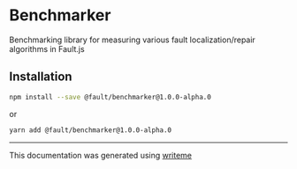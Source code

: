 # Benchmarker

Benchmarking library for measuring various fault localization/repair algorithms in Fault.js

## Installation

```bash
npm install --save @fault/benchmarker@1.0.0-alpha.0
```
or
```bash
yarn add @fault/benchmarker@1.0.0-alpha.0
```

---
This documentation was generated using [writeme](https://www.npmjs.com/package/@pshaw/writeme)
